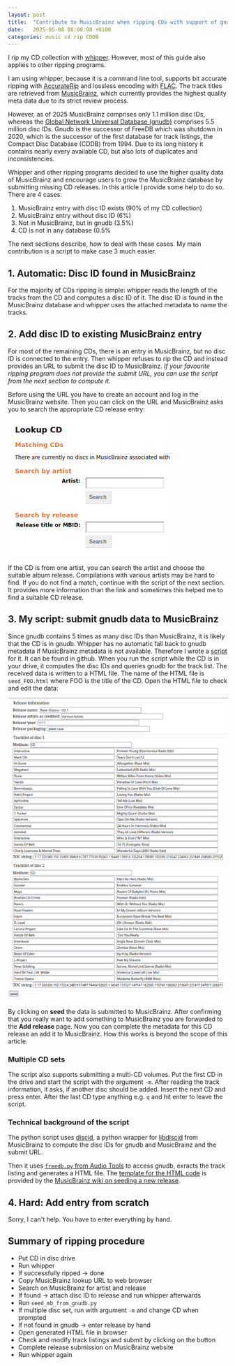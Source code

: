 ```yaml
---
layout: post
title:  "Contribute to MusicBrainz when ripping CDs with support of gnudb/FreeDB"
date:   2025-05-08 00:00:00 +0100
categories: music cd rip CDDB
---
```


I rip my CD collection with [whipper](https://github.com/whipper-team/whipper/).
However, most of this guide also applies to other ripping programs.

I am using whipper, because it is a command line tool, supports bit accurate
ripping with [AccurateRip](https://www.accuraterip.com/) and lossless encoding
with [FLAC](https://xiph.org/flac/).
The track titles are retrieved from [MusicBrainz](https://www.musicbrainz.com/),
which currently provides the highest quality meta data due to its strict review
process.

However, as of 2025 MusicBrainz comprises only 1.1 million disc IDs, whereas
the [Global Network Universal Database (gnudb)](https://gnudb.org/) comprises
5.5 million disc IDs. Gnudb is the successor of FreeDB which was shutdown in
2020, which is the successor of the first database for track listings, the
Compact Disc Database (CDDB) from 1994. Due to its long history it contains
nearly every available CD, but also lots of duplicates and inconsistencies.

Whipper and other ripping programs decided to use the higher quality data of
MusicBrainz and encourage users to grow the MusicBrainz database by submitting
missing CD releases. In this article I provide some help to do so.
There are 4 cases:

 1. MusicBrainz entry with disc ID exists (90% of my CD collection)
 2. MusicBrainz entry without disc ID (6%)
 3. Not in MusicBrainz, but in gnudb (3.5%)
 4. CD is not in any database (0.5%

The next sections describe, how to deal with these cases. My main contribution
is a script to make case 3 much easier.



## 1. Automatic: Disc ID found in MusicBrainz

For the majority of CDs ripping is simple: whipper reads the length of the
tracks from the CD and computes a disc ID of it. The disc ID is found in the
MusicBrainz database and whipper uses the attached metadata to name the tracks.



## 2. Add disc ID to existing MusicBrainz entry

For most of the remaining CDs, there is an entry in MusicBrainz, but no disc ID
is connected to the entry. Then whipper refuses to rip the CD and instead
provides an URL to submit the disc ID to MusicBrainz. *If your favourite ripping
program does not provide the submit URL, you can use the script from the next
section to compute it.*

Before using the URL you have to create an account and log in the MusicBrainz
website. Then you can click on the URL and MusicBrainz asks you to search the
appropriate CD release entry:

![MusicBrainz Lookup CD](/assets/images/musicbrainz_lookup_cd.png)

If the CD is from one artist, you can search the artist and choose the suitable
album release. Compilations with various artists may be hard to find. If you
do not find a match, continue with the script of the next section. It provides
more information than the link and sometimes this helped me to find a
suitable CD release.



## 3. My script: submit gnudb data to MusicBrainz

Since gnudb contains 5 times as many disc IDs than MusicBrainz, it is likely
that the CD is in gnudb. Whipper has no automatic fall back to gnudb metadata
if MusicBrainz metadata is not available. Therefore I wrote a 
[script](https://github.com/bobbl/sammelsurium/seed_mb_from_gnudb/) for it.
It can be found in github.
When you run the script while the CD is in your drive, it computes the disc
IDs and queries gnudb for the track list. The received data is written to a HTML
file. The name of the HTML file is `seed_FOO.html` where FOO is the title of
the CD. Open the HTML file to check and edit the data:

![MusicBrainz seed form](/assets/images/musicbrainz_seed_form.png)

By clicking on **seed** the data is submitted to MusicBrainz. After confirming that
you really want to add something to MusicBrainz you are forwarded to the
**Add release** page. Now you can complete the metadata for this CD release an
add it to MusicBrainz. How this works is beyond the scope of this article.

### Multiple CD sets

The script also supports submitting a multi-CD volumes. Put the first CD in the
drive and start the script with the argument `-m`. After reading the track
information, it asks, if another disc should be added. Insert the next CD and
press enter. After the last CD type anything e.g. `q` and hit enter to leave
the script.


### Technical background of the script

The python script uses [discid](https://pypi.org/project/discid/), a python
wrapper for [libdiscid](https://musicbrainz.org/doc/libdiscid) from
MusicBrainz to compute the disc IDs for gnudb and MusicBrainz and the submit
URL.

Then it uses
[`freedb.py` from Audio Tools](https://audiotools.sourceforge.net/programming/audiotools_freedb.html)
to access gnudb, exracts the track listing and generates a HTML file.
The
[template for the HTML code](https://musicbrainz.org/static/tests/seed-love-bug.html)
is provided by the
[MusicBrainz wiki on seeding a new release](https://wiki.musicbrainz.org/Development/Seeding/Release_Editor).



## 4. Hard: Add entry from scratch

Sorry, I can't help. You have to enter everything by hand.



## Summary of ripping procedure

  * Put CD in disc drive
  * Run whipper
  * If successfully ripped -> done
  * Copy MusicBrainz lookup URL to web browser
  * Search on MusicBrainz for artist and release
  * If found -> attach disc ID to release and run whipper afterwards
  * Run `seed_mb_from_gnudb.py`
  * If multiple disc set, run with argument `-m` and change CD when prompted
  * If not found in gnudb -> enter release by hand
  * Open generated HTML file in browser
  * Check and modify track listings and submit by clicking on the button
  * Complete release submission on MusicBrainz website
  * Run whipper again



